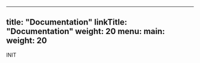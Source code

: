 
---
title: "Documentation"
linkTitle: "Documentation"
weight: 20
menu:
  main:
    weight: 20
---

INIT


